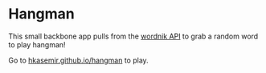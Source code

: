 # Hangman

This small backbone app pulls from the [wordnik API](http://developer.wordnik.com) to grab a random word to play hangman!

Go to [hkasemir.github.io/hangman](http://hkasemir.github.io/hangman/) to play.
